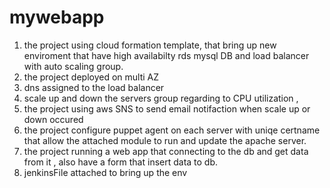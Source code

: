 # mywebapp

1. the project using cloud formation template, that bring up new enviroment that have high availabilty rds mysql DB and load balancer with auto scaling group.
2. the project  deployed on multi AZ 
3. dns assigned to the load balancer 
4. scale up and down the servers group regarding to CPU utilization ,
5. the project using aws SNS to send email notifaction when scale up or down occured
6. the project configure puppet agent on each server with uniqe certname  that allow the attached module to run and update the apache server. 
7. the project running  a web app that connecting to the db and get data from it , also have a form that insert data to db.
8. jenkinsFile attached to bring up the env 
